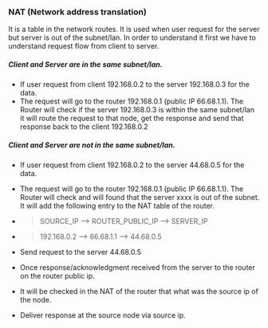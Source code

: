 ### NAT (Network address translation)
It is a table in the network routes. It is used when user request for the server but server is out of the subnet/lan. In order to understand it first we have to understand request flow from client to server.

##### Client and Server are in the same subnet/lan.
* If user request from client 192.168.0.2 to the server 192.168.0.3 for the data.
* The request will go to the router 192.168.0.1 (public IP 66.68.1.1). The Router will check if the server 192.168.0.3 is within the same subnet/lan it will route the request to that node, get the response and send that response back to the client 192.168.0.2

##### Client and Server are not in the same subnet/lan.
* If user request from client 192.168.0.2 to the server 44.68.0.5 for the data.
* The request will go to the router 192.168.0.1 (public IP 66.68.1.1). The Router will check and will found that the server xxxx is out of the subnet. It will add the following entry to the NAT table of the router.
* > SOURCE_IP --> ROUTER_PUBLIC_IP --> SERVER_IP

* > 192.168.0.2 --> 66.68.1.1 --> 44.68.0.5
* Send request to the server 44.68.0.5
* Once response/acknowledgment received from the server to the router on the router public ip. 
* It will be checked in the NAT of the router that what was the source ip of the node.
* Deliver response at the source node via source ip.
